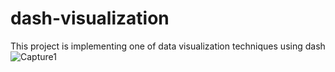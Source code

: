 # dash-visualization

This project is implementing one of data visualization techniques using dash
![Capture1](https://github.com/user-attachments/assets/7f945aef-aad0-4658-9f6c-3a9e0fab64d2)
